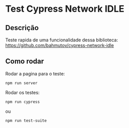 # Test Cypress Network IDLE

## Descrição

Teste rapida de uma funcionalidade dessa biblioteca: https://github.com/bahmutov/cypress-network-idle

## Como rodar

Rodar a pagina para o teste:

```
npm run server
```

Rodar os testes:

```
npm run cypress
```

ou

```
npm run test-suite
```